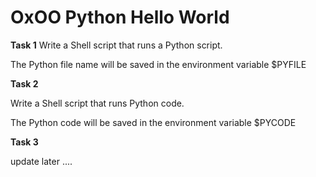 # OxOO Python Hello World 

**Task 1**
Write a Shell script that runs a Python script.

The Python file name will be saved in the environment variable $PYFILE

**Task 2** 

Write a Shell script that runs Python code.

The Python code will be saved in the environment variable $PYCODE

**Task 3**

update later ....
